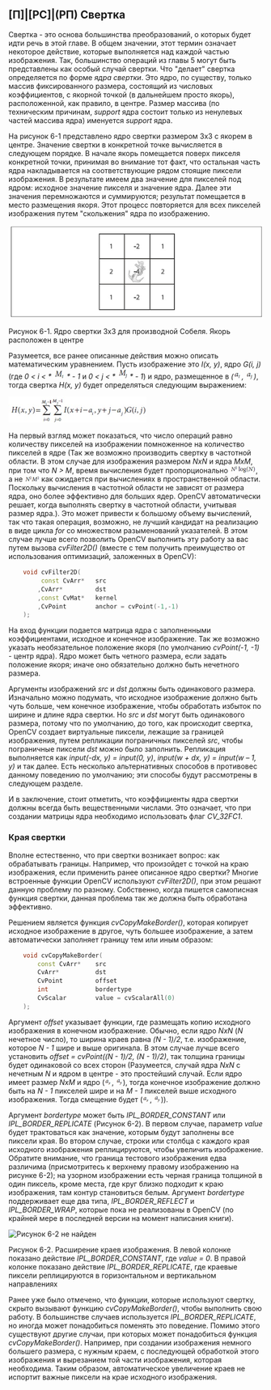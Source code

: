 ## [П]|[РС]|(РП) Свертка

Свертка - это основа большинства преобразований, о которых будет идти речь в этой главе. В общем значении, этот термин означает некоторое действие, которые выполняется над каждой частью изображения. Так, большинство операций из главы 5 могут быть представлены как особый случай свертки. Что "делает" свертка определяется по форме *ядра свертки*. Это ядро, по существу, только массив фиксированного размера, состоящий из числовых коэффициентов, с якорной точкой (в дальнейшем просто якорь), расположенной, как правило, в центре. Размер массива (по техническим причинам, *support* ядра состоит только из ненулевых частей массива ядра) именуется *support* ядра.

На рисунок 6-1 представлено ядро свертки размером 3x3 с якорем в центре. Значение свертки в конкретной точке вычисляется в следующем порядке. В начале якорь помещается поверх пикселя конкретной точки, принимая во внимание тот факт, что остальная часть ядра накладывается на соответствующие рядом стоящие пиксели изображения. В результате имеем два значение для пикселей под ядром: исходное значение пикселя и значение ядра. Далее эти значения перемножаются и суммируются; результат помещается в место размещения якоря. Этот процесс повторяется для всех пикселей изображения путем "скольжения" ядра по изображению.

![Рисунок 6-1 не найден](Images/Pic_6_1.jpg)

Рисунок 6-1. Ядро свертки 3x3 для производной Собеля. Якорь расположен в центре

Разумеется, все ранее описанные действия можно описать математическим уравнением. Пусть изображение это *I(x, y)*, ядро *G(i, j)* (где *0 < i < * ![Формула 6-1 не найдена](Images/Frml_6_1.jpg) * - 1* и *0 < j < * ![Формула 6-2 не найдена](Images/Frml_6_2.jpg) * - 1*) и ядро, размещенное в *(![Формула 6-3 не найдена](Images/Frml_6_3.jpg), ![Формула 6-4 не найдена](Images/Frml_6_4.jpg))*, тогда свертка *H(x, y)* будет определяться следующим выражением:

![Формула 6-5 не найдена](Images/Frml_6_5.jpg)

На первый взгляд может показаться, что число операций равно количеству пикселей на изображении помноженное на количество пикселей в ядре (Так же возможно производить свертку в частотной области. В этом случае для изображения размером *NxN* и ядра *MxM*, при том что *N > M*, время вычисления будет пропорционально ![Формула 6-6 не найдена](Images/Frml_6_6.jpg), а не ![Формула 6-7 не найдена](Images/Frml_6_7.jpg) как ожидается при вычислениях в пространственной области. Поскольку вычисления в частотной области не зависят от размера ядра, оно более эффективно для больших ядер. OpenCV автоматически решает, когда выполнять свертку в частотной области, учитывая размер ядра.). Это может привести к большому объему вычислений, так что такая операция, возможно, не лучший кандидат на реализацию в виде цикла *for* со множеством разыменований указателей. В этом случае лучше всего позволить OpenCV выполнить эту работу за вас путем вызова *cvFilter2D()* (вместе с тем получить преимущество от использования оптимизаций, заложенных в OpenCV):

```cpp
	void cvFilter2D(
		 const CvArr* 	src
		,CvArr* 		dst
		,const CvMat* 	kernel
		,CvPoint 		anchor = cvPoint(-1,-1)
	);
```

На вход функции подается матрица ядра с заполненными коэффициентами, исходное и конечное изображение. Так же возможно указать необязательное положение якоря (по умолчанию *cvPoint(-1, -1)* - центр ядра). Ядро может быть четного размера, если задать положение якоря; иначе оно обязательно должно быть нечетного размера.

Аргументы изображений *src* и *dst* должны быть одинакового размера. Изначально можно подумать, что исходное изображение должно быть чуть больше, чем конечное изображение, чтобы обработать избыток по ширине и длине ядра свертки. Но *src* и *dst* могут быть одинакового размера, потому что по умолчанию, до того, как происходит свертка, OpenCV создает виртуальные пиксели, лежащие за границей изображения, путем репликации пограничных пикселей *src*, чтобы пограничные пиксели *dst* можно было заполнить. Репликация выполняется как *input(-dx, y) = input(0, y)*, *input(w + dx, y) = input(w – 1, y)* и так далее. Есть несколько альтернативных способов в противовес данному поведению по умолчанию; эти способы будут рассмотрены в следующем разделе.

И в заключение, стоит отметить, что коэффициенты ядра свертки должны всегда быть вещественными числами. Это означает, что при создании матрицы ядра необходимо использовать флаг *CV_32FC1*. 

### Края свертки

Вполне естественно, что при свертки возникает вопрос: как обрабатывать границы. Например, что произойдет с точкой на краю изображения, если применить ранее описанное ядро свертки? Многие встроенные функции OpenCV используют *cvFilter2D()*, при этом решают данную проблему по разному. Собственно, когда пишется самописная функция свертки, данная проблема так же должна быть обработана эффективно. 

Решением является функция *cvCopyMakeBorder()*, которая копирует исходное изображение в другое, чуть большее изображение, а затем автоматически заполняет границу тем или иным образом: 

```cpp
	void cvCopyMakeBorder(
		const CvArr* 	src
		CvArr* 			dst
		CvPoint 		offset
		int 			bordertype
		CvScalar 		value = cvScalarAll(0)
	);
```

Аргумент *offset* указывает функции, где размещать копию исходного изображения в конечном изображение. Обычно, если ядро *NxN* (*N* нечетное число), то ширина краев равна *(N - 1)/2*, т.е. изображение, которое *N - 1* шире и выше оригинала. В этом случае лучше всего установить *offset = cvPoint((N - 1)/2, (N - 1)/2)*, так толщина границы будет одинаковой со всех сторон (Разумеется, случай ядра *NxN* с нечетным *N* и ядром в центре - это простейший случай. Если ядро имеет размер *NxM* и ядро (![Формула 6-8 не найдена](Images/Frml_6_8.jpg), ![Формула 6-9 не найдена](Images/Frml_6_9.jpg)), тогда конечное изображение должно быть на *N - 1* пикселей шире и на *M - 1* пикселей выше исходного изображения. Тогда смещение будет (![Формула 6-8 не найдена](Images/Frml_6_8.jpg), ![Формула 6-9 не найдена](Images/Frml_6_9.jpg))).

Аргумент *bordertype* может быть *IPL_BORDER_CONSTANT* или *IPL_BORDER_REPLICATE* (Рисунок 6-2). В первом случае, параметр *value* будет трактоваться как значение, которым будут заполнены все пиксели края. Во втором случае, строки или столбца с каждого края исходного изображения реплицируются, чтобы увеличить изображение. Обратите внимание, что граница тестового изображения едва различима (присмотритесь к верхнему правому изображению на рисунке 6-2); на узорном изображении есть черная граница толщиной в один пиксель, кроме места, где круг близко подходит к краю изображения, там контур становиться белым. Аргумент *bordertype* поддерживает еще два типа, *IPL_BORDER_REFLECT* и *IPL_BORDER_WRAP*, которые пока не реализованы в OpenCV (по крайней мере в последней версии на момент написания книги).

![Рисунок 6-2 не найден](Images/Pic-6_2.jpg)

Рисунок 6-2. Расширение краев изображения. В левой колонке показано действие *IPL_BORDER_CONSTANT*, где *value = 0*. В правой колонке показано действие *IPL_BORDER_REPLICATE*, где краевые пиксели реплицируются в горизонтальном и вертикальном направлениях

Ранее уже было отмечено, что функции, которые используют свертку, скрыто вызывают функцию *cvCopyMakeBorder()*, чтобы выполнить свою работу. В большинстве случаев используется *IPL_BORDER_REPLICATE*, но иногда может понадобиться поменять это поведение. Помимо этого существуют другие случаи, при которых может понадобиться функция *cvCopyMakeBorder()*. Например, при создании изображения немного большего размера, с нужным краем, с последующей обработкой этого изображения и вырезанием той части изображения, которая необходима. Таким образом, автоматическое увеличение краев не испортит важные пиксели на крае исходного изображения.
